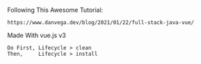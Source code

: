 Following This Awesome Tutorial:

    https://www.danvega.dev/blog/2021/01/22/full-stack-java-vue/

Made With vue.js v3

    Do First, Lifecycle > clean
    Then,     Lifecycle > install